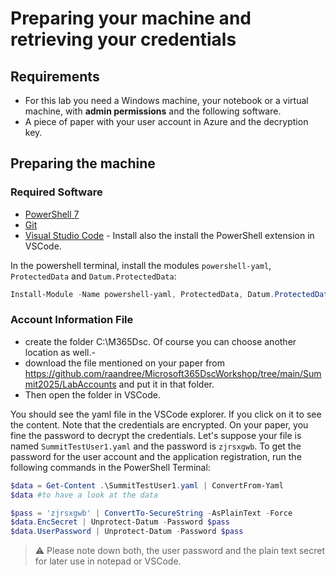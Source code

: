 # Preparing your machine and retrieving your credentials

## Requirements

- For this lab you need a Windows machine, your notebook or a virtual machine, with **admin permissions** and the following software.
- A piece of paper with your user account in Azure and the decryption key.

## Preparing the machine

### Required Software

- [PowerShell 7](https://learn.microsoft.com/en-us/powershell/scripting/install/installing-powershell-on-windows?view=powershell-7.5)
- [Git](https://git-scm.com/downloads)
- [Visual Studio Code](https://code.visualstudio.com/download) - Install also the install the PowerShell extension in VSCode.

In the powershell terminal, install the modules `powershell-yaml`, `ProtectedData` and `Datum.ProtectedData`:

```powershell
Install-Module -Name powershell-yaml, ProtectedData, Datum.ProtectedData -Force
```

### Account Information File

- create the folder C:\M365Dsc. Of course you can choose another location as well.-
- download the file mentioned on your paper from <https://github.com/raandree/Microsoft365DscWorkshop/tree/main/Summit2025/LabAccounts> and put it in that folder.
- Then open the folder in VSCode.

You should see the yaml file in the VSCode explorer. If you click on it to see the content. Note that the credentials are encrypted. On your paper, you fine the password to decrypt the credentials. Let's suppose your file is named `SummitTestUser1.yaml` and the password is `zjrsxgwb`. To get the password for the user account and the application registration, run the following commands in the PowerShell Terminal:

```powershell
$data = Get-Content .\SummitTestUser1.yaml | ConvertFrom-Yaml
$data #to have a look at the data

$pass = 'zjrsxgwb' | ConvertTo-SecureString -AsPlainText -Force
$data.EncSecret | Unprotect-Datum -Password $pass
$data.UserPassword | Unprotect-Datum -Password $pass
```

> :warning: Please note down both, the user password and the plain text secret for later use in notepad or VSCode.
